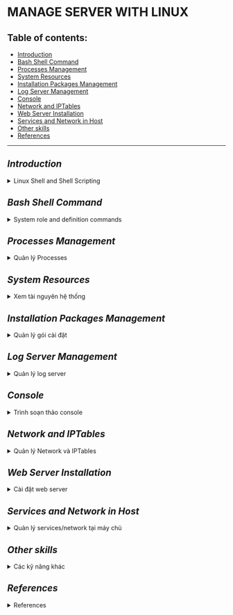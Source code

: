 # MANAGE SERVER WITH LINUX
## Table of contents:
- [Introduction](#intro)
- [Bash Shell Command](#bash-shell-command)
- [Processes Management](#processes-management)
- [System Resources](#system-resources)
- [Installation Packages Management](#installation-packages-management)
- [Log Server Management](#log-server-management)
- [Console](#console)
- [Network and IPTables](#network-and-iptables)
- [Web Server Installation](#web-server-installation)
- [Services and Network in Host](#services-and-network-in-host)
- [Other skills](#other-skills)
- [References](#references)

***

## *Introduction* <a name="intro"></a>
<details><summary>Linux Shell and Shell Scripting</summary>

### Reference link:

* [Shell script bash file](https://www.geeksforgeeks.org/introduction-linux-shell-shell-scripting/)


If you are using any major operating system you are indirectly interacting to shell. If you are running Ubuntu, Linux Mint or any other Linux distribution, you are interacting to shell every time you use terminal. In this article I will discuss about linux shells and shell scripting so before understanding shell scripting we have to get familiar with following terminologies:

* Kernel
* Shell
* Terminal

### What is Kernel?

The kernel is a computer program that is the core of a computer's operating system, with complete control over everthing in the system. It manages following resources of the Linux system - 

* File management
* Process management
* I/O management
* Memory management
* Device management etc.

### What is Shell?

A shell is special user program which provide  an interface to user to use operating system services. Shell accept human readble commands from user and convert them into something which kernel can such as keyboards or from files. The shell gets started when the user logs in or start the terminal.

![linux shell](https://media.geeksforgeeks.org/wp-content/uploads/18834419_1198504446945937_35839918_n-300x291.png)

Shell is broadly classified into two categories -

* Command Line Shell
* Graphical Shell

### Command Line Shell

Shell can be accessed by user using a command line interface. A special program called Terminal in linux/macOS or Command Prompt in Windows OS is provided to type in the human readable commands such as “cat”, “ls” etc. and then it is being execute. The result is then displayed on the terminal to the user. A terminal in Ubuntu 16.4 system looks like this –

![linux command line](https://media.geeksforgeeks.org/wp-content/uploads/cli_example.png)

In above screenshot “ls” command with “-l” option is executed.
It will list all the files in current working directory in long listing format.
Working with command line shell is bit difficult for the beginners because it’s hard to memorize so many commands. It is very powerful, it allows user to store commands in a file and execute them together. This way any repetitive task can be easily automated. These files are usually called batch files in Windows and Shell Scripts in Linux/macOS systems.

### Graphical Shells

Graphical shells provide means for manipulating programs based on graphical user interface (GUI), by allowing for operations such as opening, closing, moving and resizing windows, as well as switching focus between windows. Window OS or Ubuntu OS can be considered as good example which provide GUI to user for interacting with program. User do not need to type in command for every actions.A typical GUI in Ubuntu system –

[GUI shell](https://media.geeksforgeeks.org/wp-content/uploads/GUI-shell.png)

There are several shells are available for Linux systems like –

* BASH (Bourne Again SHell) – It is most widely used shell in Linux systems. It is used as default login shell in Linux systems and in macOS. It can also be installed on Windows OS.
* CSH (C SHell) – The C shell’s syntax and usage are very similar to the C programming language.
* KSH (Korn SHell) – The Korn Shell also was the base for the POSIX Shell standard specifications etc.

Each shell does the same job but understand different commands and provide different built in functions.

### Shell scripting

  Usually shells are interactive that mean, they accept command as input from users and execute them. However some time we want to execute a bunch of commands routinely, so we have type in all commands each time in terminal.
As shell can also take commands as input from file we can write these commands in a file and can execute them in shell to avoid this repetitive work. These files are called Shell Scripts or Shell Programs. Shell scripts are similar to the batch file in MS-DOS. Each shell script is saved with .sh file extension eg. myscript.sh
  A shell script have syntax just like any other programming language. If you have any prior experience with any programming language like Python, C/C++ etc. it would be very easy to get started with it.
A shell script comprises following elements –

* Shell Keywords – if, else, break etc.
* Shell commands – cd, ls, echo, pwd, touch etc.
* Functions
* Control flow – if..then..else, case and shell loops etc.

### Why do we need shell scripts

There are many reasons to write shell scripts –

* To avoid repetitive work and automation
* System admins use shell scripting for routine backups
* System monitoring
* Adding new functionality to the shell etc.

### Advantages of shell scripts

* The command and syntax are exactly the same as those directly entered in command line, so programmer do not need to switch to entirely different syntax
* Writing shell scripts are much quicker
* Quick start
* Interactive debugging etc.

### Disadvantages of shell scripts

* Prone to costly errors, a single mistake can change the command which might be harmful
* Slow execution speed
* Design flaws within the language syntax or implementation
* Not well suited for large and complex task
* Provide minimal data structure unlike other scripting languages. etc

### Simple demo of shell scripting using Bash Shell

If you work on terminal, something you traverse deep down in directories. Then for coming few directories up in path we have to execute command like this as shown below to get the "python" directory -

[](https://media.geeksforgeeks.org/wp-content/uploads/old_way_cd.png)

It is quite frustrating, so why not we can have a utility where we just have to type the name of directory and we can directly jump to that without executing “cd ../” command again and again. Save the script as “jump.sh”

    # !/bin/bash 

    # A simple bash script to move up to desired directory level directly 

    function jump() 
    { 
      # original value of Internal Field Separator 
      OLDIFS=$IFS 

      # setting field separator to "/"  
      IFS=/ 

      # converting working path into array of directories in path 
      # eg. /my/path/is/like/this 
      # into [, my, path, is, like, this] 
      path_arr=($PWD) 

      # setting IFS to original value 
      IFS=$OLDIFS 

      local pos=-1 

      # ${path_arr[@]} gives all the values in path_arr 
      for dir in "${path_arr[@]}"
      do
          # find the number of directories to move up to 
          # reach at target directory  
          pos=$[$pos+1] 
          if [ "$1" = "$dir" ];then

              # length of the path_arr 
              dir_in_path=${#path_arr[@]} 

              #current working directory 
              cwd=$PWD 
              limit=$[$dir_in_path-$pos-1] 
              for ((i=0; i<limit; i++)) 
              do
                  cwd=$cwd/.. 
              done
              cd $cwd 
              break
          fi
      done
    }

For now we cannot execute our shell script because it do not have permissions. We have to make it executable by typing following command -

    $ chmod -x path/to/our/file/jump.sh

Now to make this available on every terminal session, we have to put this in ".bashrc" file. “.bashrc” is a shell script that Bash shell runs whenever it is started interactively. The purpose of a .bashrc file is to provide a place where you can set up variables, functions and aliases, define our prompt and define other settings that we want to use whenever we open a new terminal window.
Now open terminal and type following command –

    $ echo “source ~/path/to/our/file/jump.sh”>> ~/.bashrc

Now open  your terminal and try out new "jump" functionality by typing following command -

    $ jump dir_name

just like below screenshot -

> **Resources for learning Bash Scripting** 

* https://bash.cyberciti.biz/guide/The_bash_shell
* http://tldp.org/LDP/abs/html/

> **References**

* https://en.wikipedia.org/wiki/Shell_script
* https://en.wikipedia.org/wiki/Shell_(computing)

This article is contributed by Atul Kumar. If you like GeeksforGeeks and would like to contribute, you can also write an article using contribute.geeksforgeeks.org or mail your article to contribute@geeksforgeeks.org. See your article appearing on the GeeksforGeeks main page and help other Geeks.Please write comments if you find anything incorrect, or you want to share more information about the topic discussed above.

Attention reader! Don’t stop learning now. Get hold of all the important CS Theory concepts for SDE interviews with the CS Theory Course at a student-friendly price and become industry ready.

[](https://media.geeksforgeeks.org/wp-content/uploads/jump_way_cd-1.png)

> REFERENCE:  https://www.geeksforgeeks.org/introduction-linux-shell-shell-scripting/

</details>

## *Bash Shell Command*
<details>
<summary>System role and definition commands</summary>

 - ##ls
    
    ###Examples:

    * List files using ls with no option
    
      **ls** with no option list files and directories in bare format where we won’t be able to view details like file types, size, modified date and time, permission and links etc.
       ```
       buichidung@CPU002169:~/Documents/Studying$ ls
      awesome-python  Git  gittemp  Project_temp  root  Studying
       ```
    * List files with option -l

      Here, **ls -l** (-l is character not one) shows file or directory, size, modified date and time, file or folder name and owner of file and its permission.

      ```
      buichidung@CPU002169:~/Documents/Studying$ ls -l
      total 20
      drwxrwxr-x 5 buichidung buichidung 4096 Thg 10 19 11:24 awesome-python
      drwxrwxr-x 3 buichidung buichidung 4096 Thg 10 20 14:14 Git
      -rw-rw-r-- 1 buichidung buichidung    0 Thg 10 19 11:17 gittemp
      drwxrwxr-x 3 buichidung buichidung 4096 Thg 10 20 07:32 Project_temp
      drwxrwxr-x 4 buichidung buichidung 4096 Thg 10 20 14:57 root
      drwxrwxr-x 3 buichidung buichidung 4096 Thg 10 19 11:27 Studying
      ```

    * View hidden files

      List all files including hidden file starting with '.'.

      ```
      buichidung@CPU002169:~/Documents/Studying$ ls -a
      .  ..  awesome-python  .git  Git  gittemp  Project_temp  root  Studying
      ```

    * List files with Human Readable Format with option -lh

      With combination of **-lh** option, shows sizes in human readable format.

      ```
      buichidung@CPU002169:~/Documents/Studying$ ls -lh
      total 20K
      drwxrwxr-x 5 buichidung buichidung 4,0K Thg 10 19 11:24 awesome-python
      drwxrwxr-x 3 buichidung buichidung 4,0K Thg 10 20 14:14 Git
      -rw-rw-r-- 1 buichidung buichidung    0 Thg 10 19 11:17 gittemp
      drwxrwxr-x 3 buichidung buichidung 4,0K Thg 10 20 07:32 Project_temp
      drwxrwxr-x 4 buichidung buichidung 4,0K Thg 10 20 14:57 root
      drwxrwxr-x 3 buichidung buichidung 4,0K Thg 10 19 11:27 Studying
      ```

    * List Files and Directories with '/' character at the end

      Using **-F** option with **ls** command, will add the '/' character at the end each directory

      ```
      buichidung@CPU002169:~/Documents/Studying$ ls -F
      awesome-python/  Git/  gittemp  Project_temp/  root/  Studying/
      ```

    * List files in reverse order

      The following command with **ls** -r option display files and irectories in reverse order

      ```
      buichidung@CPU002169:~/Documents/Studying$ ls -r
      Studying  root  Project_temp  gittemp  Git  awesome-python
      ```

    * Recursively list Sub-Directories

      **ls -R** option will list very long listing directory trees. See an example of output of the command.

      ```
      buichidung@CPU002169:~/Documents/Studying$ ls -R
      .:
      awesome-python  Git  gittemp  Project_temp  root  Studying

      ./awesome-python:
      CONTRIBUTING.md  LICENSE   mkdocs.yml  requirements.txt
      docs             Makefile  README.md   sort.py

      ./awesome-python/docs:
      CNAME  css

      ./awesome-python/docs/css:
      extra.css

      ./Git:
      main.py

      ./Project_temp:
      main.py

      ./root:
      constant.py  database.pyc  __pycache__  temp.txt
      database.py  main.py       student.py   util.py

      ./root/__pycache__:
      constant.cpython-38.pyc  student.cpython-38.pyc
      database.cpython-38.pyc  util.cpython-38.pyc

      ./Studying:
      ```

    * Reverse output order

      With combination of **-ltr** will shows lastest modification ifle or directory date as last

      ```
      buichidung@CPU002169:~/Documents/Studying$ ls -ltr
      total 20
      -rw-rw-r-- 1 buichidung buichidung    0 Thg 10 19 11:17 gittemp
      drwxrwxr-x 5 buichidung buichidung 4096 Thg 10 19 11:24 awesome-python
      drwxrwxr-x 3 buichidung buichidung 4096 Thg 10 19 11:27 Studying
      drwxrwxr-x 3 buichidung buichidung 4096 Thg 10 20 07:32 Project_temp
      drwxrwxr-x 3 buichidung buichidung 4096 Thg 10 20 14:14 Git
      drwxrwxr-x 4 buichidung buichidung 4096 Thg 10 20 14:57 root
      ```

    * Sort file by file size

      With combination of -lS displays file size in order, will display big in size first

      ```
      buichidung@CPU002169:~/Documents/Studying$ ls -lS
      total 20
      drwxrwxr-x 5 buichidung buichidung 4096 Thg 10 19 11:24 awesome-python
      drwxrwxr-x 3 buichidung buichidung 4096 Thg 10 20 14:14 Git
      drwxrwxr-x 3 buichidung buichidung 4096 Thg 10 20 07:32 Project_temp
      drwxrwxr-x 4 buichidung buichidung 4096 Thg 10 20 14:57 root
      drwxrwxr-x 3 buichidung buichidung 4096 Thg 10 19 11:27 Studying
      -rw-rw-r-- 1 buichidung buichidung    0 Thg 10 19 11:17 gittemp
      ```

    * Display inot number of File or Directory

      We can see some number printed before file / directory name. With **-i** options list file / directory with inode number

      ```
      buichidung@CPU002169:~/Documents/Studying$ ls -i
      39980431 awesome-python  39980427 gittemp       39980399 root
      39980378 Git             43123170 Project_temp  39980504 Studying
      ```

    * Shows version of ls command

      Check version of ls command

      ```
      buichidung@CPU002169:~/Documents/Studying$ ls --version
      ls (GNU coreutils) 8.30
      Copyright (C) 2018 Free Software Foundation, Inc.
      License GPLv3+: GNU GPL version 3 or later <https://gnu.org/licenses/gpl.html>.
      This is free software: you are free to change and redistribute it.
      There is NO WARRANTY, to the extent permitted by law.


      Written by Richard M. Stallman and David MacKenzie.
      ```

    * Show help page

      List help page of ls command with their option.

      ```
      buichidung@CPU002169:~/Documents/Studying$ ls --version
      ...
      ```

    * List Directory Information

      With **ls -l** command list files under directory **/tmp**. Wherein with **-ld** parameters displays information of **/tmp** directory.

      ```
      buichidung@CPU002169:~/Documents/Studying$ ls -l /tmp
      total 56
      -rw------- 1 buichidung buichidung    0 Thg 3  22 07:05 config-err-fsKJ2L
      drwxr-xr-x 2 buichidung buichidung 4096 Thg 3  22 07:16 hsperfdata_buichidung
      drwx------ 3 root       root       4096 Thg 3  22 07:05 snap.snap-store
      drwx------ 2 buichidung buichidung 4096 Thg 3  22 07:05 ssh-qJOOdh0gGdVG
      drwx------ 3 root       root       4096 Thg 3  22 06:51 systemd-private-1ab5795ef2be417781758e590d164531-colord.service-tzoq1f
      drwx------ 3 root       root       4096 Thg 3  22 06:50 systemd-private-1ab5795ef2be417781758e590d164531-ModemManager.service-F6wNIh
      drwx------ 3 root       root       4096 Thg 3  22 06:50 systemd-private-1ab5795ef2be417781758e590d164531-switcheroo-control.service-BNEE8g
      drwx------ 3 root       root       4096 Thg 3  22 06:50 systemd-private-1ab5795ef2be417781758e590d164531-systemd-logind.service-nvGLwh
      drwx------ 3 root       root       4096 Thg 3  22 06:50 systemd-private-1ab5795ef2be417781758e590d164531-systemd-resolved.service-dpgimj
      drwx------ 3 root       root       4096 Thg 3  22 06:50 systemd-private-1ab5795ef2be417781758e590d164531-systemd-timesyncd.service-kDUO6e
      drwx------ 3 root       root       4096 Thg 3  22 06:51 systemd-private-1ab5795ef2be417781758e590d164531-upower.service-AhPEhg
      -rw------- 1 buichidung buichidung    0 Thg 3  22 07:45 tpxUkxyz
      drwx------ 2 buichidung buichidung 4096 Thg 3  22 09:18 tracker-extract-files.1001
      drwx------ 2 gdm        gdm        4096 Thg 3  22 06:51 tracker-extract-files.125
      drwx------ 2 postgres   postgres   4096 Thg 3  22 07:16 tracker-extract-files.127
      drwx------ 4 buichidung buichidung 4096 Thg 3  22 07:45 vmware-buichidung
      ```

      ```
      buichidung@CPU002169:~/Documents/Studying$ ls -ld /tmp/
      drwxrwxrwt 22 root root 4096 Thg 3  22 13:48 /tmp/
      ```

    * Display UID and GID of Files

      To display **UID** and **GID** of files and directories. Use option -n with ls command

      ```
      buichidung@CPU002169:~/Documents/Studying$ ls -n
      total 20
      drwxrwxr-x 5 1001 1001 4096 Thg 10 19 11:24 awesome-python
      drwxrwxr-x 3 1001 1001 4096 Thg 10 20 14:14 Git
      -rw-rw-r-- 1 1001 1001    0 Thg 10 19 11:17 gittemp
      drwxrwxr-x 3 1001 1001 4096 Thg 10 20 07:32 Project_temp
      drwxrwxr-x 4 1001 1001 4096 Thg 10 20 14:57 root
      drwxrwxr-x 3 1001 1001 4096 Thg 10 19 11:27 Studying
      ```

    * ls command and its Aliases

      We have made alias for **ls** command, when we execute ls command it will take **-l** option by default and display long listing as mentioned earlier

      ```
      buichidung@CPU002169:~/Documents/Studying$ alias ls="ls -l"
      buichidung@CPU002169:~/Documents/Studying$ ls
      total 20
      drwxrwxr-x 5 buichidung buichidung 4096 Thg 10 19 11:24 awesome-python
      drwxrwxr-x 3 buichidung buichidung 4096 Thg 10 20 14:14 Git
      -rw-rw-r-- 1 buichidung buichidung    0 Thg 10 19 11:17 gittemp
      drwxrwxr-x 3 buichidung buichidung 4096 Thg 10 20 07:32 Project_temp
      drwxrwxr-x 4 buichidung buichidung 4096 Thg 10 20 14:57 root
      drwxrwxr-x 3 buichidung buichidung 4096 Thg 10 19 11:27 Studying
      ```
      To remove an alias previously defined, just use the unalias command
      ```
      buichidung@CPU002169:~/Documents/Studying$ unalias ls
      buichidung@CPU002169:~/Documents/Studying$ ls
      awesome-python	Git  gittemp  Project_temp  root  Studying
      buichidung@CPU002169:~/Documents/Studying$
      ```
    Reference Link: https://www.tecmint.com/15-basic-ls-command-examples-in-linux/
 - ## stat
    * Check linux file status
      The easiest way to use **stat** is to provide it a file as an argument. The following command will display the size, blocks, IO blocks, file type, inode value, number of links and much more information about the file /var/log/syslog:
      ```
      buichidung@CPU002169:/$ stat /var/log/syslog
        File: /var/log/syslog
        Size: 337544    	Blocks: 672        IO Block: 4096   regular file
      Device: 802h/2050d	Inode: 56623998    Links: 1
      Access: (0640/-rw-r-----)  Uid: (  104/  syslog)   Gid: (    4/     adm)
      Access: 2021-03-22 06:50:48.397810754 +0700
      Modify: 2021-03-22 14:24:21.420299006 +0700
      Change: 2021-03-22 14:24:21.420299006 +0700
        Birth: -
      ```
    ###Examples:  
    
    * Check file system status
      In the previous example, stat command treated the input file as a normal file, however, to display file system status instead of file status, use the `-f` option.

      ```
      buichidung@CPU002169:/$ stat -f /var/log/syslog
        File: "/var/log/syslog"
          ID: 64f6f9422fad26f Namelen: 255     Type: ext2/ext3
      Block size: 4096       Fundamental block size: 4096
      Blocks: Total: 239965964  Free: 225936043  Available: 213728991
      Inodes: Total: 61022208   Free: 60163401
      ```

      ```
      buichidung@CPU002169:/$ stat -f /
        File: "/"
          ID: 64f6f9422fad26f Namelen: 255     Type: ext2/ext3
      Block size: 4096       Fundamental block size: 4096
      Blocks: Total: 239965964  Free: 225935968  Available: 213728916
      Inodes: Total: 61022208   Free: 60163401
      ```

    * Enable following of symbolic links

      Since Linux supports links  (**symbolic** and **hard links**), certain files may have one or more links, or they could even exist in a filesystem.

      To enable stat to follow links, use the `-L` flag as shown

      ```
      buichidung@CPU002169:/$ stat -L /
        File: /
        Size: 4096      	Blocks: 8          IO Block: 4096   directory
      Device: 802h/2050d	Inode: 2           Links: 21
      Access: (0755/drwxr-xr-x)  Uid: (    0/    root)   Gid: (    0/    root)
      Access: 2021-03-22 06:50:30.781811119 +0700
      Modify: 2020-12-08 10:30:23.302144007 +0700
      Change: 2020-12-08 10:30:23.302144007 +0700
       Birth: -
      ```

    * Use a custom format to display information

      **stat** also allows you to use a particular or custom format instead of the default. The `-c` flag is used to specify the format used, it prints a newline after each use of format sequence.

      Alternatively, you can use the `--printf` option which enables interpreting of backslash escapes sequences and turns off printing of a trailing newline. You need to use `\n` in the format to print a new line, for example.

      ```
      stat --printf='%U\n%G\n%C\n%z\n' /var/log/secure
      ```

      Meaning of the format sequences for files used in above example:

        - **%U** - user name of owner
        - **%G** - group name of owner
        - **%C** - SELinux security context string
        - **%z** - time of last status change, human-readable

      ```
      stat --printf='%n\n%a\n%b\n' /
      ```

      Meaning of the format sequences used in the above command
        - **%n** - shows the file name
        - **%a** - print free blocks available to non-superuser
        - **%b** - outputs total data blocks in file system

    * Print Information in Terse Form

      The `-t` option can be used to print the information in terse form.

      ```
      buichidung@CPU002169:/$ stat -t /var/log/syslog
      /var/log/syslog 338564 672 81a0 104 4 802 56623998 1 0 0 1616370648 1616398501 1616398501 0 4096
      ```

      As a last note, your shell may have its own version of stat, please refer to your shell's documentation for details about the options it supports. To see all accepted output format sequences, refer to the stat man page.

      ```
      man stat
      ```
Reference link: https://www.tecmint.com/linux-stat-command-examples/ 

 - ##grep
    The grep filter searches a file for a particular pattern of characters, and displays all lines that contain that pattern. The pattern that is searched in the file is referred to as the regular expression (grep stands for globally search for regular expression and print out).

    Syntax:
    ```
    grep [options] pattern [files]
    ```

    Options description:

    ```
    Options Description
    -c : This prints only a count of the lines that match a pattern
    -h : Display the matched lines, but do not display the filenames.
    -i : Ignores, case for matching
    -l : Displays list of a filenames only.
    -n : Display the matched lines and their line numbers.
    -v : This prints out all the lines that do not matches the pattern
    -e exp : Specifies expression with this option. Can use multiple times.
    -f file : Takes patterns from file, one per line.
    -E : Treats pattern as an extended regular expression (ERE)
    -w : Match whole word
    -o : Print only the matched parts of a matching line,
     with each such part on a separate output line.

    -A n : Prints searched line and nlines after the result.
    -B n : Prints searched line and n line before the result.
    -C n : Prints searched line and n lines after before the result.
    ```

    Create a file with content following:

    ```
    buichidung@CPU002169:~/Documents/Studying$ nano hello.txt
    ```

    ```
    unix is great os. unix is opensource. unix is free os.
    Unix linux which one you choose.
    uNix is easy to learn.unix is a multiuser os.Learn unix .unix is a powerful.
    ```
    ###Examples:
    * Case insensitive search: The -i option enables to search for a string case insensitively in the give file. It matches the words like "UNIX", "Unix", "unix".

      ```
      buichidung@CPU002169:~/Documents/Studying$ grep -i "UNIx" hello.txt
      unix is great os. unix is opensource. unix is free os.
      Unix linux which one you choose.
      uNix is easy to learn.unix is a multiuser os.Learn unix .unix is a powerful.
      ```

    * Displaying the count of number of matches: We can find the number of liens that matches the given string/pattern

      ```
      buichidung@CPU002169:~/Documents/Studying$ grep -c "unix" hello.txt 
      2
      ```

    * Display the file names that matches the pattern: We can just display the files that contains the given string/pattern
    
      ```
      buichidung@CPU002169:~/Documents/Studying$ grep -l "unix" *
      grep: awesome-python: Is a directory
      grep: Git: Is a directory
      hello.txt
      grep: Project_temp: Is a directory
      grep: root: Is a directory
      grep: Studying: Is a directory
      ```

      or
    
      ```
      buichidung@CPU002169:~/Documents/Studying$ grep -l "unix" hello.txt hello1.txt
      hello.txt
    
      ```
    
    * Checking for the whole words in a file: By default, grep matches the given string/pattern even if it  found as a substring in a file. The -w option to grep makes it match only the whole words.
    
      ```
      buichidung@CPU002169:~/Documents/Studying$ grep -w "unix" hello.txt
      unix is great os. unix is opensource. unix is free os.
      uNix is easy to learn.unix is a multiuser os.Learn unix .unix is a powerful.
      ```  
    
    * Displaying only the matched pattern: By default display the entire line which has the matched string. We can make the grep to display only the matched string by using the -o option.
    
      ```
      buichidung@CPU002169:~/Documents/Studying$ grep -o "unix" hello.txt
      unix
      unix
      unix
      unix
      unix
      unix
      ```
    
    * Show line number while displaying the output using grep -n: To show the line number of file with the line matched
    
      ```
      buichidung@CPU002169:~/Documents/Studying$ grep -n "unix" hello.txt
      1:unix is great os. unix is opensource. unix is free os.
      4:uNix is easy to learn.unix is a multiuser os.Learn unix .unix is a powerful.
      ```
    
    * Inverting the pattern match: You can display the lines that are not matchd with the specified search sting pattern using the -v option.
    
      ```
      buichidung@CPU002169:~/Documents/Studying$ grep -v "unix" hello.txt
      learn operating system.
      Unix linux which one you choose.
      ```
    
    * Matching the lines that start with a string: The ^ regular expression pattern specifies the start of a line. This can be used in grep to match the lines which start with the given string or pattern.
    
      ```
      buichidung@CPU002169:~/Documents/Studying$ grep "^unix" hello.txt
      unix is great os. unix is opensource. unix is free os.
      ```
    
    * Matching the lines that end with a string: The $ regular expression pattern specifies the end of a line. This can be used in grep to match the lines which end with the given string or pattern.
    
      ```
      buichidung@CPU002169:~/Documents/Studying$ grep "oose.$" hello.txt
      Unix linux which one you choose.
      ```
    
    * Specifies expression with -e option. Can use multiple times:
    
      ```
      buichidung@CPU002169:~/Documents/Studying$ $grep –e "Agarwal" –e "Aggarwal" –e "Agrawal" geekfile.txt
      ```
    
    * -f file option Takes patterns from file, one per line.
    
      ```
      buichidung@CPU002169:~/Documents/Studying$ grep -f hello.txt hello1.txt
      ```
    
    * Print n specific lines from a file: -A print the searched line and n lines after the result, -B prints the searched line and n lines before the result, and -C prints the searched line and n lines after and before the result.
    
      Syntax:
    
      ```
      $grep -A[NumberOfLines(n)] [search] [file]  
      $grep -B[NumberOfLines(n)] [search] [file]  
      $grep -C[NumberOfLines(n)] [search] [file] 
      ```
    
      ```
      buichidung@CPU002169:~/Documents/Studying$ grep -A1 learn hello.txt
      learn operating system.
      Unix linux which one you choose.
      uNix is easy to learn.unix is a multiuser os.Learn unix .unix is a powerful.
      ```

    Reference Link: https://www.geeksforgeeks.org/grep-command-in-unixlinux/

 - useradd

 - passwd

 - usermod

</details>

## *Processes Management*
<details>
<summary>Quản lý Processes</summary>
</details>

## *System Resources*
<details>
<summary>Xem tài nguyên hệ thống</summary>

- [top](#top)
- [vmstat](#vmstat)
- [lsof](#lsof)
- [tcpdump](#tcpdump)
- [netstat](#netstat)
- [htop](#htop)
- [iotop](#iotop)
- [iostat](#iostat)
- [iptraf-ng](#iptraf-ng)
- [iftop](#iftop)

### `top`

This is one of the most frequently used commands in our daily system administrative jobs. This command displays processor activity of Linux box and also displays tasks managed by kernel in real-time.

### Examples:

1. **Display of top command**
        
    ```
    buichidung@CPU002169:~$ top

    top - 09:04:38 up 47 min,  1 user,  load average: 1,02, 1,10, 1,29
    Tasks: 288 total,   1 running, 287 sleeping,   0 stopped,   0 zombie
    %Cpu(s):  5,6 us,  1,4 sy,  0,0 ni, 91,7 id,  1,3 wa,  0,0 hi,  0,0 si,  0,0 st
    MiB Mem :  15897,0 total,   7075,1 free,   4126,0 used,   4695,9 buff/cache
    MiB Swap:   2048,0 total,   2048,0 free,      0,0 used.  10456,6 avail Mem 

    PID USER      PR  NI    VIRT    RES    SHR S  %CPU  %MEM     TIME+ COMMAND                                                             
    4059 buichid+  20   0 4785316 250288 122936 S   6,0   1,5   2:02.43 chrome                                                              
    6988 buichid+  20   0 8943396 180040 100504 S   5,6   1,1   2:49.88 chrome                                                              
    8862 buichid+  20   0 4708804 234228 113488 S   4,0   1,4   0:31.35 chrome                                                              
    3802 buichid+  20   0  897336 204420 120932 S   2,7   1,3   4:14.21 chrome                                                              
    2602 buichid+  20   0 1126968 287424 150416 S   2,3   1,8   2:38.23 chrome                                                              
    2020 buichid+  20   0  870844  77424  45464 S   1,7   0,5   1:49.17 Xorg                                                                
    4665 buichid+  20   0 4882464 798568  65872 S   1,3   4,9   2:07.56 java                                                                
    7386 buichid+  20   0 1976064 252356 112628 S   1,3   1,6   0:53.05 Telegram                                                            
    8921 buichid+  20   0 4658900 176296 126212 S   1,3   1,1   0:07.88 chrome                                                              
    10003 buichid+  20   0  966176  52920  39408 S   1,0   0,3   0:01.61 gnome-terminal-                                                     
    2174 buichid+  20   0 4531392 286724 111584 S   0,7   1,8   2:41.89 gnome-shell                                                         
    670 avahi     20   0    8848   4012   3516 S   0,3   0,0   0:03.30 avahi-daemon                                                        
    1148 mysql     20   0 2199720 361572  34840 S   0,3   2,2   0:06.66 mysqld                                                              
    3810 buichid+  20   0  394324 115224  67216 S   0,3   0,7   0:29.61 chrome                                                              
    6999 buichid+  20   0 9043004 338348 116476 S   0,3   2,1   0:38.68 chrome                                                              
    10053 buichid+  20   0   14868   4312   3528 R   0,3   0,0   0:00.06 top                                                                 
      1 root      20   0  169264  13168   8388 S   0,0   0,1   0:02.26 systemd                                                             
      2 root      20   0       0      0      0 S   0,0   0,0   0:00.00 kthreadd                                                            
      3 root       0 -20       0      0      0 I   0,0   0,0   0:00.00 rcu_gp                                                              
      4 root       0 -20       0      0      0 I   0,0   0,0   0:00.00 rcu_par_gp                                                          
      6 root       0 -20       0      0      0 I   0,0   0,0   0:00.00 kworker/0:0H-kblockd                                                
      9 root       0 -20       0      0      0 I   0,0   0,0   0:00.00 mm_percpu_wq                                                        
     10 root      20   0       0      0      0 S   0,0   0,0   0:00.04 ksoftirqd/0 
    ```
	As we can see, tge default display contains two areas of information: the summary area (dashboard) and the task area (process list). By default, top will be updated after 3 seconds.

	The first line of numbers on the dashboard includes time, how long our computer has been running, the number of people logged in, and what the load average has been for the past one, five, and 15 minutes. The second line shows the number of tasks and their states: running, stopped, sleeping, or zombie.

	The third line displays the following central processing unit (CPU) values:

	- `us`: Amount of time the CPU spends executing processes for people in “user space.”
	- `sy`: Amount of time spent running system “kernel space” processes.
	- `ni`: Amount of time spent executing processes with a manually set nice value.
	- `id`: Amount of CPU idle time.
	- `wa`: Amount of time the CPU spends waiting for I/O to complete.
	- `hi`: Amount of time spent servicing hardware interrupts.
	- `si`: Amount of time spent servicing software interrupts.
	- `st`: Amount of time lost due to running virtual machines (“steal time”).

	The column headings in the process list are as follows:

	- `PID`: The process's ID, a unique positive integer that identifies a process.
	- `USER`: This is the "effective" username (which maps to a user ID) of the user who started the process. Linux assigns a real user ID and an effective user ID to processes; the latter allows a process to act on behalf of another user.
	- `PR and NI`: `NI` field shows the "nice" value of a process. The `PR` field shows scheduling priority of the process from the perspective of the kernel. The nice value affects the priority of a process.
	- `VIRT, RES, SHR and %MEM`: These 3 fields are related with memory consumption of the processes. `VIRT` is the total amount of memory consumed by a process. This includes the program's code, the data stored by the process in memory, as well as any regions of memory that have been swapped to the disk. `RES` is the memory consumed by the process in RAM, and `%MEM` expresses this value as a percentage of the total RAM available. Finally, `SHR` is the amount of memory shared with other processes.
	- `S`: A process maybe in various states. This field shows the process state in the single-letter form.
	- `TIME+`: The total CPU time used by the process since it started, precise to the hundredths of a second.
	- `COMMAND`: Show the name of the processes.

	The status of the process can be one of the following:

	- `D`: Uninteruptible sleep
	- `R`: Running
	- `T`: Traced(stopped)
	- `Z`: Zombie

	Press Q to exit top

2. **Scrolling the Display**

	We can press the Up or Down Arrows, Home, End, and Page Up or Page Down keys to move up and move down and access the processes.

	Press the Left or Right Arrow to move the process list sideways. This is useful to see any columns that don't fit within the confines of the terminal window.


3. **Changing the Numeric Units**

	To change the display units to sensible values. Press capital E to cycle through the units used to display memory values in these options: kibibytes, mebibytes, tebibytes, pebibytes, and exbibytes. The unit in use is the first item on lines four and five.
	
	Press lowercase "e" to do the same thing for the values in the process list: kibibytes, mebibytes, gibibytes, tebibytes, and pebibytes.
	
	We pressed E to set the dashboard memory units to gibibytes and “e” to set the process list memory units to mebibytes.
	
	![image](https://user-images.githubusercontent.com/55236614/112093046-5d9b1a80-8bcb-11eb-8552-3d0ff1c3b89b.png)


4. **Changing the Summary Contents**

	We can change the display settings for the lines in the dashboard or remove them completely.

	Press l to toggle the load summary line (the first line) on or off. We removed the load summary line in the image below.
	
	![image](https://user-images.githubusercontent.com/55236614/112093117-70adea80-8bcb-11eb-8f4d-b9f7f23f1e34.png)

	
	If we have a multi-core CPU, press 1 to change the display and individual statistics for each CPU.
	
	![image](https://user-images.githubusercontent.com/55236614/112093135-7c011600-8bcb-11eb-8efd-04ed7ffbba0c.png)

	
	We can press "t" again to change the graph display to solid block characters or simple ASCII, or press "t" once more to remove the CPU display and task summary line completely.
	
	Press "m" to cycle the memory and swap memory lines through different display options 
	
	![image](https://user-images.githubusercontent.com/55236614/112092926-23ca1400-8bcb-11eb-89f4-cc805c80e2d8.png)

	
5. **Color and Highlighting**

	Press "z" to add color to the display.
	
	![image](https://user-images.githubusercontent.com/55236614/112093272-b4085900-8bcb-11eb-8452-7b51a8a3e854.png)

	Press "y" to highlight running tasks in the process list. Pressing "x" highlights the column used to sort the process list. we can toggle between bold and reversed text highlighting by pressing "b".
	
	![image](https://user-images.githubusercontent.com/55236614/112093429-f3cf4080-8bcb-11eb-8b61-c255ad485a31.png)

	
6. **Sorting by Columns**

	By default, the process list is sorted by the %CPU column. You can change the sort column by pressing the following:

	- P: The %CPU column.
	- M: The %MEM column.
	- N: The PID column.
	- T: The TIME+ column.

	The image below show the process list which is sorted by the %MEM column.
	
	![image](https://user-images.githubusercontent.com/55236614/112093941-e2d2ff00-8bcc-11eb-908d-6a7eb422c5df.png)


7. **See the Full Command Line**

	Pressing "c" toggles the COMMAND column between displaying the process name and the full command line.
	
	![image](https://user-images.githubusercontent.com/55236614/112094087-33e2f300-8bcd-11eb-801b-7c2a66385530.png)

	To see a "tree" of processes that were launched or spawned by other processes, press V

8. **See Processes for a Single User**

	Press "u" to see the processes for a single user. We will be prompted for the name or UID
	
	![image](https://user-images.githubusercontent.com/55236614/112099896-de134880-8bd6-11eb-84f6-3f45d18f74f9.png)
	
	We type the name and hit "Enter" to see the results.

9. **Only see Active Tasks**

	Press "i" to see only active tasks
	
	![image](https://user-images.githubusercontent.com/55236614/112100038-13b83180-8bd7-11eb-8c74-a757965388ce.png)
	
	Task that have not consumed any CPU since the last update will not be shown.

10. **Set How Many Processes to Display**

	Press "n" to limit the display to a certain number of lines. As you can see I typed "10" and hit "Enter". The results will be shown
	
	![image](https://user-images.githubusercontent.com/55236614/112100257-6b569d00-8bd7-11eb-9fb2-345db642c862.png)


11. **Renice the Process**

	We can press "r" to change the nice value (priority) for a process. We will be prompted for the process ID. Press enter to use the process ID of the task at the top of the process list. I typed 2020 as below
	
	![image](https://user-images.githubusercontent.com/55236614/112100544-def8aa00-8bd7-11eb-8cae-6296228f0c92.png)

	Next, we type the new nice value to apply to the prcess. I typed 20, and then press Enter
	
	![image](https://user-images.githubusercontent.com/55236614/112100630-fc2d7880-8bd7-11eb-9889-d5abacb363fe.png)
	
	The new nice value is applied to the process immediately

12. **Kill a Process**

	Press "l" to kill a process. We will be prompted for the process ID we want to kill.
	
	![image](https://user-images.githubusercontent.com/55236614/112101025-97265280-8bd8-11eb-9707-4df1778083bc.png)

	I typed "7386" to kill the process which has COMMAND "Telegram" and press "Enter". Then we will be offered the chance to type the signal we want to send. If we just hit "Enter", top sends the SIGTERM (kill) signal
	
	![image](https://user-images.githubusercontent.com/55236614/112101240-ea000a00-8bd8-11eb-81f4-e7d6492e5a83.png)

	The chosen process was removed immediately.

13. **Customizing the Display**

	We can also customize the colors and columns that are displayed. We’re going to change the color used for prompts, the default for which is red.
	
	Press "Shift + Z" to go to the color settings page. To indicate which display element we want to change, press one of the following, which are case sensitive:
	
	- `S`: Summary Data area.
	- `M`: Messages and prompts.
	- `H`: Column headings
	- `T`: Task information in the process list

	![image](https://user-images.githubusercontent.com/55236614/112102011-30a23400-8bda-11eb-8407-4624f198be3b.png)
	
	We can also change the columns displayed in the Fields Management screen. Press F to enter the Fields Management screen.
	
	![image](https://user-images.githubusercontent.com/55236614/112103079-d2765080-8bdb-11eb-8b0c-d85dffbc4b6e.png)

	While the highlight is on the UID column, we press “s” to sort the process list on the UID column.
	
	Press "s" and "Enter" to save the selection. Then proess "q" to leave the Fields Management screen.
	
	![image](https://user-images.githubusercontent.com/55236614/112103257-12d5ce80-8bdc-11eb-99ee-0c50bd711d82.png)

14. **Alternative Display Mode**

	This works best in full-screen mode. Press A to display four areas in the process list, and then press "a" to move from area to area.
	
	![image](https://user-images.githubusercontent.com/55236614/112103545-7eb83700-8bdc-11eb-901c-6a8bdf6acc6c.png)
	
	Each area has a different collection of columns, but each is also customizable through the Fields Management screen. This gives you scope to have a full-screen, customized display showing different information in each area, and the ability to sort each area by a different column.

15. **Other keystrokes**

	The following are some other keys we might find useful in top:
	
	- `W`: Save you settings and customizations so they will still be in effect when we next start top.
	- `d`: Set a new display refresh rate.
	- `Space`: Force top to refresh its display right now.

### `vmstat`

Linux provides a way for you to monitor all of this activity in the shape of the vmstat command, which reports on virtual memory statistics.

### Examples:

1. **The vmstat Command**

	Just type `vmstat` and press "Enter", it will show us a set of values. Theses values are the averages for each of the statistics since our computer was last rebooted. 
	
	![image](https://user-images.githubusercontent.com/55236614/112105840-76153000-8bdf-11eb-9da7-6057c1e56692.png)

	Here is a list of the data items in each comlumn:
	
	`Proc`

	- `r`: The number of runnable processes. These are processes that have been launched and are either running or are waiting for their next time-sliced burst of CPU cycles.
	- `b`: The number of processes in uninterruptible sleep. The process isn’t sleeping, it is performing a blocking system call, and it cannot be interrupted until it has completed its current action. Typically the process is a device driver waiting for some resource to come free. Any queued interrupts for that process are handled when the process resumes its usual activity.
	
	`Memory`

	- `swpd`: the amount of virtual memory used. In other words, how much memory has been swapped out.,
	- `free`: the amount of idle (currently unused) memory.
	- `buff`: the amount of memory used as buffers.
	- `cache`: the amount of memory used as cache.
	
	`Swap`

	- `si`: Amount of virtual memory swapped in from swap space.
	- `so`: Amount of virtual memory swapped out to swap space.
	
	`IO`

	- `bi`: Blocks received from a block device. The number of data blocks used to swap virtual memory back into RAM.
	- `bo`: Blocks sent to a block device. The number of data blocks used to swap virtual memory out of RAM and into swap space.
	
	`System`

	- `in`: The number of interrupts per second, including the clock.
	- `cs`: The number of context switches per second. A context switch is when the kernel swaps from system mode processing into user mode processing.
	
	`CPU`

	These values are all percentages of the total CPU time.

	- `us`: Time spent running non-kernel code. That is, how much time is spent in user time processing and in nice time processing.
	- `sy`: Time spent running kernel code.
	- `id`: Time spent idle.
	- `wa`: Time spent waiting for input or output.
	- `st`: Time stolen from a virtual machine. This is the time a virtual machine has to wait for the hypervisor to finish servicing other virtual machines before it can come back and attend to this virtual machine.


2. **Using a Time Interval**

	We can have `vmstat` provide regular updates to these figures by using a delay value in seconds. 
	
	![image](https://user-images.githubusercontent.com/55236614/112107516-9f36c000-8be1-11eb-8afc-3a0bfe84ad98.png)

	Every five seconds as above figure, `vmstat` will add another line of data to the table. We will need to press Ctrl+C to stop this.
	

3. **Using a Count Value**

	To have `vmstat` provide an update every three seconds-but only for four updates-use the following command:
	
	![image](https://user-images.githubusercontent.com/55236614/112107423-8201f180-8be1-11eb-80b7-516d3387b31a.png)
	
	After four updates `vmstat` stops of its own accord.

4. **Changing the Units**

	We can choose to have the memory and swap statistics displayed in kilobytes or megabytes using the -S (unit-character) option. This must be followed by one of k, K, m, M. These represent:
	
	- k: 1000 bytes.
	- K: 1024 bytes.
	- m: 1000000 bytes.
	- M: 1048576 bytes.
	
	To have the statistics updated every 5 seconds with the memory and swap statistics displayed in megabytes, use the following command:
	
	![image](https://user-images.githubusercontent.com/55236614/112107915-26843380-8be2-11eb-833c-82a134bbce88.png)


5. **Active and Inactive Memory**

	If you use the -a (active) option the buff and cache memory columns are replaced by the “inact” and “active” columns. As they would suggest, these show the amount of inactive and active memory.

	To see these two columns instead of the buff and cache columns, include the -a option, as shown:
	
	![image](https://user-images.githubusercontent.com/55236614/112108204-75ca6400-8be2-11eb-9909-2c80c10d4b5b.png)

	The inact and active columns are affected by the -S (unit-character) option.
	
6. **Forks**

	The -f switch displays the number of forks that have happened since the computer was booted up.
	
	This shows the number of tasks that have been launched (and, for the bulk of them, closed again) since the system was booted. Every process launched from the command line would increase this figure. Each time a task or process spawns or clones a new task, this figure will increase.
	
	![image](https://user-images.githubusercontent.com/55236614/112108432-c772ee80-8be2-11eb-95ce-1975a22312c7.png)

7. **Displaying Slabinfo**

	The kernel has its own memory management to worry about as well as the memory management for the operating system and all of the applications.

	As you might imagine the kernel is allocating and deallocating memory over and over for the many different types of data object that it must handle. To make this as efficient as possible, it uses a system called slabs. This is a form of caching.

	Memory allocated, used, and no longer required for a specific type of kernel data object can be re-used for another data object of the same type without the memory being deallocated and reallocated. Think of slabs as pre-allocated, made to measure, segments of RAM for the kernel’s own needs.

	To see the statistics for the slabs, use the -m (slabs) option. You will need to use sudo, and you will be prompted for your password. As the output can be quite lengthy, we are piping it through less.
	
	![image](https://user-images.githubusercontent.com/55236614/112108559-f12c1580-8be2-11eb-803b-80ad96f2cbed.png)

	The output has five columns. These are:
	
	- Cache: Name of the cache
	- num: The number of currently active objects in this cache.
	- total: The total number of available objects in this cache.
	- size: The size of each object in the cache.
	- pages: The total number of memory pages that have (at least) one object currently associated with this cache.

	Press q to 

8. **Displaying Event Counters and Memory Statistics**

	To display a page of event counters and memory statistics, use the -s (stats) option. 
	
	![image](https://user-images.githubusercontent.com/55236614/112108823-508a2580-8be3-11eb-93d4-4d793fdc9495.png)

9. **Displaying Disk Statistics**

	We can obtain a similar listing of disk statistics using the -d(disk) option.

	For each disk, 3 columns are displayed, these are Reads, Writes, and IO.
	
	![image](https://user-images.githubusercontent.com/55236614/112108958-80d1c400-8be3-11eb-9e42-dd95e9f34103.png)

	This is what the columns mean:

	`Reads`

	- `total`: The total count of disk reads.
	- `merged`: The total count of grouped reads.
	- `sectors`: The total count of sectors that have been read in.
	- `ms`: Total count of time in milliseconds that were used reading data from the disk.
	
	`writes`

	- `total`: The total count of disk writes.
	- `merged`: The total count of grouped writes.
	- `sectors`: The total count of sectors written to.
	- `ms` = Total count of time in milliseconds that were used writing data to the disk.
	
	`IO`

	- `cur`: Number of current disk reads or writes.
	- `sec`: Time spent in seconds for any in-progress reads or writes.

10. **Displaying Summary Disk Statistics**

	To see a quick display of summary statistics for our disk activity, use the -D(disk-sum) option.
	
	The number of disks might look abnormally high. With Ubuntu (currently OS), each time you install an application from a Snap, a squashfs pseudo-filesystem is created which is attached to a /dev/loop device
	
	Annoyingly these device entries are counted as hard drive devices by many of the Linux commands and utilities.
	
	![image](https://user-images.githubusercontent.com/55236614/112109416-21c07f00-8be4-11eb-97f4-739dac583987.png)

11. **Displaying Partition Statistics**

	To see statistics related to a specific partition, use the -p (partition) option and provide the partition identifier as a command line parameter.

	Here we are going to look at the partition sda1. The digit one indicates this is the first partition on device sda, which is the main hard drive for this computer.

	The information returned shows the total count of disk reads and disk writes to and from that partition, and the number of sectors included in disk read and disk write actions.
	
	![image](https://user-images.githubusercontent.com/55236614/112109694-76fc9080-8be4-11eb-8554-edf713693b2f.png)

### `tcpdump`

`tcpdump`: a packet sniffing and packet analyzing tool for a System Administrator to troubleshoot connectivity issues in Linux. It is used to capture filter, and analyze network traffic such as TCP/IP packets going through our system. It is many times used as a security tool as well as. It saves the captured in a pcap life, these pcap files can then be opened through Wireshark or through the command tool itself.

#### **Installing tcpdump tool in Linux**

**For RedHat based linux OS**

`yum install tcpdump`

**For Ubuntu/Debian OS**

`apt install tcpdump`

#### Examples:

1. **Capture the packets of current network interface**
	
	`sudo tcpdump`
	
	![image](https://user-images.githubusercontent.com/55236614/112112881-ac0ae200-8be8-11eb-9fdb-d53498e345ad.png)

	This will capture the packets from the current interface of the network through which the system is connected to the internet.
	
2. **Capture packets from a specific network interface**

	`sudo tcpdump -i vmnet1
	
	![image](https://user-images.githubusercontent.com/55236614/112116321-c050de00-8bec-11eb-803a-db3563346827.png)

	The command will now capture the packets from vmnet1 network interface.

3. **Capture specific number of packets**
	
	`sudo tcpdump -c 5 -i vmnet1`
	
	![image](https://user-images.githubusercontent.com/55236614/112117907-6ea95300-8bee-11eb-8cae-e39a0aa962ca.png)
	
	This command will capture only 5 packets from the vmnet1 interface.

4. **Print captured packages in ASCII format**

	`sudo tcpdump -A -i vmnet1`
	
	![image](https://user-images.githubusercontent.com/55236614/112118072-98627a00-8bee-11eb-8041-a71cc521ac60.png)

	This command will now print the captured packets from vmnet1  to ASCII value.

5. **Display all available interfaces**

	`sudo` tcpdump -D`
	
	![image](https://user-images.githubusercontent.com/55236614/112118217-b7610c00-8bee-11eb-9259-674a42bd4b8c.png)

	This command will display all the interfaces that are available in the system.

6. **Display packets in HEX and ASCII values**

	`sudo tcpdump -XX -i enp1s0
	
	![image](https://user-images.githubusercontent.com/55236614/112118461-fbeca780-8bee-11eb-89ac-b9f918f03be9.png)

	This command will now print the packages captured from the enp1s0 interface in the HEX and ASCII values.

7. **Save captured packets into a file**

	`sudo tcpdump -w captured_packets.pcap -i enp1s0`
	
	![image](https://user-images.githubusercontent.com/55236614/112119359-e1ff9480-8bef-11eb-800d-394a342722c5.png)
	
	This command will now output all the captures packets in a file named as captured_packets.pcap

8. **Read captured packets from a file**

	`sudo tcpdump -r captured_packets.pcap`
	
	![image](https://user-images.githubusercontent.com/55236614/112122690-1e80bf80-8bf3-11eb-92af-f4ce17e1e0a5.png)

	This command will now read the captured packets from the captured_packets.pcap file

9. **Capture packets with ip address**

	`sudo tcpdump -n -i enp1s0`
	
	![image](https://user-images.githubusercontent.com/55236614/112123362-c6968880-8bf3-11eb-9aef-223b215dd8d6.png)

	This command will now capture the packets with IP addresses.

10. **Capture only TCP packets**

	`sudo tcpdump -i enp1s0 tcp`
	
	![image](https://user-images.githubusercontent.com/55236614/112124086-8e437a00-8bf4-11eb-94ff-4910317383e6.png)	
	
	This command will now capture only TCP packets from enp1s0

### `netstat`

Netstat command displays various network related information such as network connections, routing tables, interface statistics, masquerade connections, multicast memberships etc.,

#### Examples:

1. **Show both listening and non-listening sockets**

	`netstat -a` or `netstat -all`
	
	![image](https://user-images.githubusercontent.com/55236614/112127265-d617d080-8bf7-11eb-999c-7c73df296567.png)
	
	![image](https://user-images.githubusercontent.com/55236614/112127540-22631080-8bf8-11eb-80ee-4abf30a233a5.png)

2. **List all tcp ports**

	`netstat -at`
	
	![image](https://user-images.githubusercontent.com/55236614/112127709-4c1c3780-8bf8-11eb-90f0-3b63708abfe5.png)
	
3. **List all udp ports**

	`netstat -au`
	
	![image](https://user-images.githubusercontent.com/55236614/112127837-6b1ac980-8bf8-11eb-84ba-a0713a0a5697.png)
	
4. **List only listening ports**

	`netstat -l`
	
	![image](https://user-images.githubusercontent.com/55236614/112128053-9f8e8580-8bf8-11eb-8b47-c94f2a16acf7.png)

5. **List only listening TCP ports**
	
	`netstat -lt`
	
	![image](https://user-images.githubusercontent.com/55236614/112128200-c482f880-8bf8-11eb-8556-f04292180eda.png)

6. **List only listening UDP ports**

	`netstat -lu`
	
	![image](https://user-images.githubusercontent.com/55236614/112128289-dcf31300-8bf8-11eb-9c51-1d5a736bca68.png)

7. **List only the listening UNIX ports**

	`netstat -lx'
	
	![image](https://user-images.githubusercontent.com/55236614/112128378-f4320080-8bf8-11eb-9fd1-cb78765dde4d.png)

8. **List the statistics for all ports**

	`netstat -s`
	
	![image](https://user-images.githubusercontent.com/55236614/112128479-0dd34800-8bf9-11eb-9282-1c411e5fb1cc.png)

9. List the statistics for TCP (or) UDP ports

	`netstat -st` - (TCP)
	
	![image](https://user-images.githubusercontent.com/55236614/112128631-32c7bb00-8bf9-11eb-84cc-0c6970e09ab1.png)

	`netstat -su` - (UDP)
	
	![image](https://user-images.githubusercontent.com/55236614/112128760-512db680-8bf9-11eb-9e28-0e8d7cc612a0.png)
	
10. Display PID and program names in the output

	`netstat -pt`

	![image](https://user-images.githubusercontent.com/55236614/112128877-6e628500-8bf9-11eb-9e1b-6a2aa9c5a142.png)
	
11. Print the netstat information continuously

	`netstat -c`
	
	![image](https://user-images.githubusercontent.com/55236614/112129188-bc778880-8bf9-11eb-8635-1657a2285724.png)

12. The non-supportive address families in the system

	`netstat --verbose`
	
	![image](https://user-images.githubusercontent.com/55236614/112129417-f9dc1600-8bf9-11eb-96ad-eccaa7a76a4b.png)

	At the end
	
	![image](https://user-images.githubusercontent.com/55236614/112129476-09f3f580-8bfa-11eb-99e4-cac57a260067.png)

13.  The kernel routing information

	`netstat -r`
	
	![image](https://user-images.githubusercontent.com/55236614/112129559-1c6e2f00-8bfa-11eb-8fdf-bd42817f6548.png)

14. The port on which program is running

	`netstat -ap | grep ssh`
	
	![image](https://user-images.githubusercontent.com/55236614/112129674-3b6cc100-8bfa-11eb-8080-156262b6b9df.png)

15. Which process is using a particular port

	`netstat -an | grep ':80'`
	
	![image](https://user-images.githubusercontent.com/55236614/112129781-5808f900-8bfa-11eb-9b6d-b81a9a5a709b.png)

16. List of network interfaces

	`netstat -i`
	
	![image](https://user-images.githubusercontent.com/55236614/112129843-69520580-8bfa-11eb-834b-3d561c81bf78.png)

	Display extended information on the interfaces (similar to ifconfig) using netstat -ie:
	
	![image](https://user-images.githubusercontent.com/55236614/112130114-b209be80-8bfa-11eb-9208-704d2d83f5e8.png)

References: 
	- https://www.geeksforgeeks.org/netstat-command-linux/
	
### `htop`

	
### `iotop`


### `iostat`


### `iptraf-ng`


### `iftop`

</details>

## *Installation Packages Management*
<details>
<summary>Quản lý gói cài đặt</summary>
</details>

## *Log Server Management*
<details>
<summary>Quản lý log server</summary>
</details>

## *Console*
<details>
<summary>Trình soạn thảo console</summary>
</details>

## *Network and IPTables*
<details>
<summary>Quản lý Network và IPTables</summary>
</details>

## *Web Server Installation*
<details>
<summary>Cài đặt web server</summary>
</details>

## *Services and Network in Host*
<details>
<summary>Quản lý services/network tại máy chủ</summary>
</details>

## *Other skills*
<details>
<summary>Các kỹ năng khác</summary>
</details>

## *References*
<details>
<summary>References</summary>
</details>
